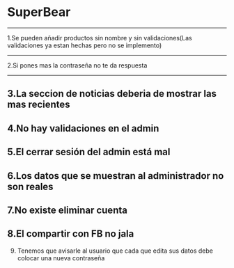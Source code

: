 # SuperBear
-----------------------------------------------------------------------------------------------------------------------------------------------------------------------

1.Se pueden añadir productos sin nombre y sin validaciones(Las validaciones ya estan hechas pero no se implemento)

-----------------------------------------------------------------------------------------------------------------------------------------------------------------------

2.Si pones mas la contraseña no te da respuesta

-----------------------------------------------------------------------------------------------------------------------------------------------------------------------
3.La seccion de noticias deberia de mostrar las mas recientes
-----------------------------------------------------------------------------------------------------------------------------------------------------------------------
4.No hay validaciones en el admin
-----------------------------------------------------------------------------------------------------------------------------------------------------------------------
5.El cerrar sesión del admin está mal
-----------------------------------------------------------------------------------------------------------------------------------------------------------------------
6.Los datos que se muestran al administrador no son reales
-----------------------------------------------------------------------------------------------------------------------------------------------------------------------
7.No existe eliminar cuenta
-----------------------------------------------------------------------------------------------------------------------------------------------------------------------
8.El compartir con FB no jala
-----------------------------------------------------------------------------------------------------------------------------------------------------------------------
9. Tenemos que avisarle al usuario que cada que edita sus datos debe colocar una nueva contraseña
